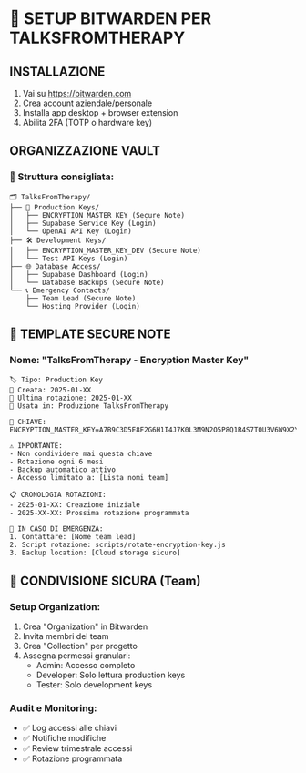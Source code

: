 # 🔐 SETUP BITWARDEN PER TALKSFROMTHERAPY

## INSTALLAZIONE
1. Vai su https://bitwarden.com
2. Crea account aziendale/personale
3. Installa app desktop + browser extension
4. Abilita 2FA (TOTP o hardware key)

## ORGANIZZAZIONE VAULT

### 📁 Struttura consigliata:
```
🗂️ TalksFromTherapy/
├── 🔑 Production Keys/
│   ├── ENCRYPTION_MASTER_KEY (Secure Note)
│   ├── Supabase Service Key (Login)
│   └── OpenAI API Key (Login)
├── 🛠️ Development Keys/
│   ├── ENCRYPTION_MASTER_KEY_DEV (Secure Note)
│   └── Test API Keys (Login)
├── 🌐 Database Access/
│   ├── Supabase Dashboard (Login)
│   └── Database Backups (Secure Note)
└── 📞 Emergency Contacts/
    ├── Team Lead (Secure Note)
    └── Hosting Provider (Login)
```

## 💾 TEMPLATE SECURE NOTE

### Nome: "TalksFromTherapy - Encryption Master Key"
```
🏷️ Tipo: Production Key
📅 Creata: 2025-01-XX
🔄 Ultima rotazione: 2025-01-XX
📍 Usata in: Produzione TalksFromTherapy

🔑 CHIAVE:
ENCRYPTION_MASTER_KEY=A7B9C3D5E8F2G6H1I4J7K0L3M9N2O5P8Q1R4S7T0U3V6W9X2Y5Z8

⚠️ IMPORTANTE:
- Non condividere mai questa chiave
- Rotazione ogni 6 mesi
- Backup automatico attivo
- Accesso limitato a: [Lista nomi team]

📋 CRONOLOGIA ROTAZIONI:
- 2025-01-XX: Creazione iniziale
- 2025-XX-XX: Prossima rotazione programmata

🚨 IN CASO DI EMERGENZA:
1. Contattare: [Nome team lead]
2. Script rotazione: scripts/rotate-encryption-key.js
3. Backup location: [Cloud storage sicuro]
```

## 🔗 CONDIVISIONE SICURA (Team)

### Setup Organization:
1. Crea "Organization" in Bitwarden
2. Invita membri del team
3. Crea "Collection" per progetto
4. Assegna permessi granulari:
   - Admin: Accesso completo
   - Developer: Solo lettura production keys
   - Tester: Solo development keys

### Audit e Monitoring:
- ✅ Log accessi alle chiavi
- ✅ Notifiche modifiche
- ✅ Review trimestrale accessi
- ✅ Rotazione programmata
